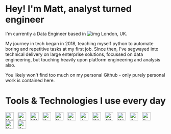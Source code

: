 # Hey! I'm Matt, analyst turned engineer

I'm currently a Data Engineer based in ![img](https://raw.githubusercontent.com/stevenrskelton/flag-icon/master/png/16/country-4x3/gb.png) London, UK. 

My journey in tech began in 2018, teaching myself python to automate boring and repetitive tasks at my first job. 
Since then, I've segwayed into technical delivery on large enterprise solutions, focussed on data engineering, but touching heavily upon platform engineering and analysis also.

You likely won't find too much on my personal Github - only purely personal work is contained here.

# Tools & Technologies I use every day

<img align="left" alt="Python" width="26px" src="https://cdn.jsdelivr.net/gh/devicons/devicon/icons/python/python-original-wordmark.svg" style="padding-right:10px;" />
<img align="left" alt="Spark" width="26px" src="https://spark.apache.org/images/spark-logo-trademark.png" style="padding-right:10px;" />
<img align="left" alt="SQL" width="26px" src="https://cdn-icons-png.flaticon.com/512/2772/2772149.png" style="padding-right:10px;" />
<img align="left" alt="Docker" width="26px" src="https://cdn.jsdelivr.net/gh/devicons/devicon/icons/docker/docker-original.svg" style="padding-right:10px;" />
<img align="left" alt="Docker compose" width="26px" src="https://raw.githubusercontent.com/docker/compose/v2/logo.png" style="padding-right:10px;" />
<img align="left" alt="Kubernetes" width="26px" src="https://cdn.jsdelivr.net/gh/devicons/devicon/icons/kubernetes/kubernetes-plain.svg" style="padding-right:10px;" />
<img align="left" alt="Jenkins" width="26px" src="https://cdn.jsdelivr.net/gh/devicons/devicon/icons/jenkins/jenkins-original.svg" style="padding-right:10px;" />
<img align="left" alt="Git" width="26px" src="https://cdn.jsdelivr.net/gh/devicons/devicon/icons/git/git-original.svg" style="padding-right:10px;" />
<img align="left" alt="GitHub" width="26px" src="https://user-images.githubusercontent.com/3369400/139447912-e0f43f33-6d9f-45f8-be46-2df5bbc91289.png" style="padding-right:10px;" />
<img align="left" alt="GitHub Actions" width="26px" src="https://avatars.githubusercontent.com/u/44036562?s=280&v=4" style="padding-right:10px;" />
<img align="left" alt="Bash" width="26px" src="https://cdn-icons-png.flaticon.com/512/37/37759.png" style="padding-right:10px;" />
<img align="left" alt="Kafka" width="26px" src="https://www.businessprocessincubator.com/wp-content/uploads/thumbnails/thumbnail-152417.png" style="padding-right:10px;" />
<img align="left" alt="Kafka" width="26px" src="https://cdn.jsdelivr.net/gh/devicons/devicon/icons/terraform/terraform-original-wordmark.svg" style="padding-right:10px;" />
<img align="left" alt="Kafka" width="26px" src="https://cdn2.iconfinder.com/data/icons/amazon-aws-stencils/100/Non-Service_Specific_copy__AWS_Cloud-512.png" style="padding-right:10px;" />
